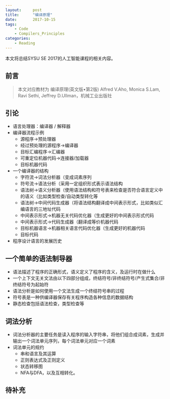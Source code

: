 ```yaml
---
layout:     post
title:      "编译原理"
date:       2017-10-15
tags:
    - Code
    - Compilers_Principles
categories:
    - Reading
---
```


本文将总结SYSU SE 2017的人工智能课程的相关内容。

## 前言
> 本文对应教材为
> 编译原理(英文版•第2版) Alfred V.Aho, Monica S.Lam, Ravi Sethi, Jeffrey D.Ullman，机械工业出版社

## 引论

+ 语言处理器：编译器 / 解释器
+ 编译器流程示例
  + 源程序->预处理器
  + 经过预处理的源程序->编译器
  + 目标汇编程序->汇编器
  + 可重定位机器代码->连接器/加载器
  + 目标机器代码
+ 一个编译器的结构
  + 字符流->词法分析器（变成词素序列
  + 符号流->语法分析（采用一定组织形式表示语法结构
  + 语法树->语义分析器（使用语法结构和符号表来检查是否符合语言定义中的语义（比如类型检查/自动类型转化等
  + 语法树->中间代码生成器（将语法结构翻译成中间表示形式，比如类似汇编语言的三地址代码
  + 中间表示形式->机器无关代码优化器（生成更好的中间表示形式代码
  + 中间表示形式->代码生成器（翻译成等价机器代码
  + 目标机器语言->机器相关语言代码优化器（生成更好的机器代码
  + 目标代码
+ 程序设计语言的发展历史

## 一个简单的语法制导器
+ 语法描述了程序的正确形式，语义定义了程序的含义，及运行时在做什么
+ 一个上下文无关文法由以下四部分组成，终结符号/非终结符号/产生式集合/非终结符号为起始符
+ 语法分析是如何使用一个文法生成一个终结符号串的过程
+ 符号表是一种供编译器保存有关程序构造各种信息的数据结构
+ 静态检查包括语法检查，类型检查等

## 词法分析
+ 词法分析器的主要任务是读入程序的输入字符串，将他们组合成词素，生成并输出一个词法单元序列，每个词法单元对应一个词素
+ 词法单元的规约
  + 串和语言及其运算
  + 正则表达式及正则定义
  + 状态转移图
  + NFA与DFA，以及互相转化。
## 待补充